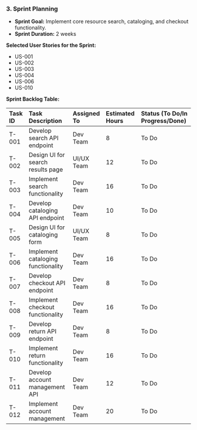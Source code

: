 ### 3. Sprint Planning

 * **Sprint Goal:** Implement core resource search, cataloging, and checkout functionality.
 * **Sprint Duration:** 2 weeks

 **Selected User Stories for the Sprint:**

 * US-001
 * US-002
 * US-003
 * US-004
 * US-006
 * US-010

 **Sprint Backlog Table:**

 | Task ID | Task Description | Assigned To | Estimated Hours | Status (To Do/In Progress/Done) |
 | :------ | :--------------------------------- | :---------- | :-------------- | :----------------------------- |
 | T-001 | Develop search API endpoint | Dev Team | 8 | To Do |
 | T-002 | Design UI for search results page | UI/UX Team | 12 | To Do |
 | T-003 | Implement search functionality | Dev Team | 16 | To Do |
 | T-004 | Develop cataloging API endpoint | Dev Team | 10 | To Do |
 | T-005 | Design UI for cataloging form | UI/UX Team | 8 | To Do |
 | T-006 | Implement cataloging functionality | Dev Team | 16 | To Do |
 | T-007 | Develop checkout API endpoint | Dev Team | 8 | To Do |
 | T-008 | Implement checkout functionality | Dev Team | 16 | To Do |
 | T-009 | Develop return API endpoint | Dev Team | 8 | To Do |
 | T-010 | Implement return functionality | Dev Team | 16 | To Do |
 | T-011 | Develop account management API | Dev Team | 12 | To Do |
 | T-012 | Implement account management | Dev Team | 20 | To Do |
 
